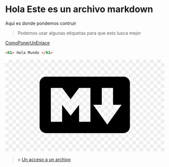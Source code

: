 # Hola Este es un archivo markdown

Aqui es donde pondemos contruir 

> Podemos usar algunas etiquetas para que esto lusca mejor 

[ComoPonerUnEnlace](https://www.google.com)

```html
<h1> Hola Mundo </h1>
```

![unaImagen](md.jpg)
> o
[Un acceso a un archivo](archivo.txt)